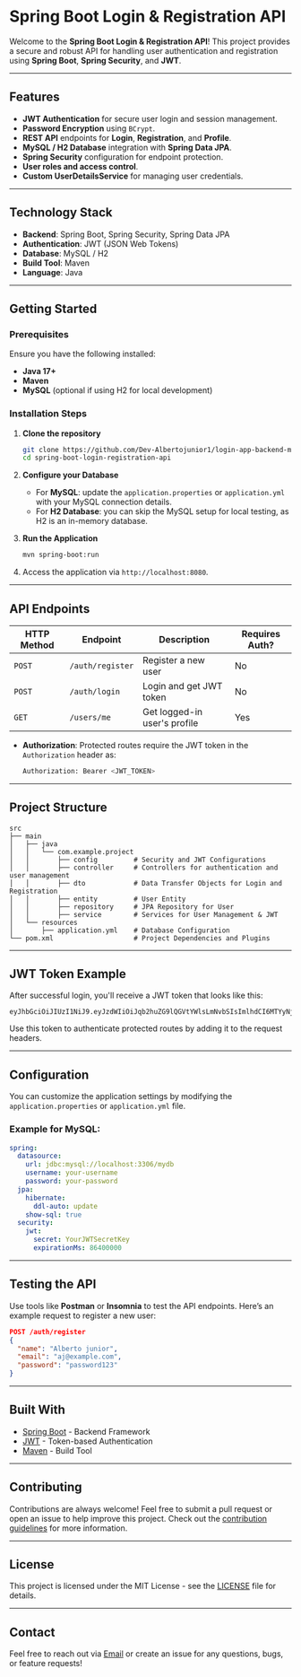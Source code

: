 # Spring Boot Login & Registration API

Welcome to the **Spring Boot Login & Registration API**! This project provides a secure and robust API for handling user authentication and registration using **Spring Boot**, **Spring Security**, and **JWT**.

---

## Features

- **JWT Authentication** for secure user login and session management.
- **Password Encryption** using `BCrypt`.
- **REST API** endpoints for **Login**, **Registration**, and **Profile**.
- **MySQL / H2 Database** integration with **Spring Data JPA**.
- **Spring Security** configuration for endpoint protection.
- **User roles and access control**.
- **Custom UserDetailsService** for managing user credentials.

---

## Technology Stack

- **Backend**: Spring Boot, Spring Security, Spring Data JPA
- **Authentication**: JWT (JSON Web Tokens)
- **Database**: MySQL / H2
- **Build Tool**: Maven
- **Language**: Java

---

## Getting Started

### Prerequisites
Ensure you have the following installed:

- **Java 17+**
- **Maven**
- **MySQL** (optional if using H2 for local development)

### Installation Steps

1. **Clone the repository**
   ```bash
   git clone https://github.com/Dev-Albertojunior1/login-app-backend-main.git
   cd spring-boot-login-registration-api

2. **Configure your Database**

   - For **MySQL**: update the `application.properties` or `application.yml` with your MySQL connection details.
   - For **H2 Database**: you can skip the MySQL setup for local testing, as H2 is an in-memory database.

3. **Run the Application**
   ```bash
   mvn spring-boot:run
   ```

4. Access the application via `http://localhost:8080`.

---

## API Endpoints

| HTTP Method | Endpoint              | Description                   | Requires Auth? |
|-------------|-----------------------|-------------------------------|----------------|
| `POST`      | `/auth/register`       | Register a new user            | No             |
| `POST`      | `/auth/login`          | Login and get JWT token        | No             |
| `GET`       | `/users/me`            | Get logged-in user's profile   | Yes            |

- **Authorization**: Protected routes require the JWT token in the `Authorization` header as:  
  ```bash
  Authorization: Bearer <JWT_TOKEN>
  ```

---

## Project Structure

```
src
├── main
│   ├── java
│   │   └── com.example.project
│   │       ├── config         # Security and JWT Configurations
│   │       ├── controller     # Controllers for authentication and user management
│   │       ├── dto            # Data Transfer Objects for Login and Registration
│   │       ├── entity         # User Entity
│   │       ├── repository     # JPA Repository for User
│   │       ├── service        # Services for User Management & JWT
│   └── resources
│       ├── application.yml    # Database Configuration
└── pom.xml                    # Project Dependencies and Plugins
```

---

## JWT Token Example

After successful login, you'll receive a JWT token that looks like this:

```
eyJhbGciOiJIUzI1NiJ9.eyJzdWIiOiJqb2huZG9lQGVtYWlsLmNvbSIsImlhdCI6MTYyNjU5MjA1MywiZXhwIjoxNjI2NTk1NjUzfQ.SflKxwRJSMeKKF2QT4fwpMeJf36POk6yJV_adQssw5c
```

Use this token to authenticate protected routes by adding it to the request headers.

---

## Configuration

You can customize the application settings by modifying the `application.properties` or `application.yml` file.

### Example for MySQL:

```yaml
spring:
  datasource:
    url: jdbc:mysql://localhost:3306/mydb
    username: your-username
    password: your-password
  jpa:
    hibernate:
      ddl-auto: update
    show-sql: true
  security:
    jwt:
      secret: YourJWTSecretKey
      expirationMs: 86400000
```

---

## Testing the API

Use tools like **Postman** or **Insomnia** to test the API endpoints. Here’s an example request to register a new user:

```json
POST /auth/register
{
  "name": "Alberto junior",
  "email": "aj@example.com",
  "password": "password123"
}
```

---

## Built With

- [Spring Boot](https://spring.io/projects/spring-boot) - Backend Framework
- [JWT](https://jwt.io/) - Token-based Authentication
- [Maven](https://maven.apache.org/) - Build Tool

---

## Contributing

Contributions are always welcome! Feel free to submit a pull request or open an issue to help improve this project. Check out the [contribution guidelines](CONTRIBUTING.md) for more information.

---

## License

This project is licensed under the MIT License - see the [LICENSE](LICENSE) file for details.

---

## Contact

Feel free to reach out via [Email](mailto:your-email@example.com) or create an issue for any questions, bugs, or feature requests!


